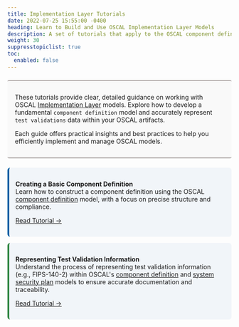 ```yaml
---
title: Implementation Layer Tutorials
date: 2022-07-25 15:55:00 -0400
heading: Learn to Build and Use OSCAL Implementation Layer Models
description: A set of tutorials that apply to the OSCAL component definition and system security plan models.
weight: 30
suppresstopiclist: true
toc:
  enabled: false
---
```


<!-- Box containing page description -->
<div style="border-bottom: 2px solid #A9A2A1; border-top: 2px solid #A9A2A1;background-color: #f9f9f9; padding: 1em 1.2em; margin: 1.5em 0; border-radius: 4px;">

  These tutorials provide clear, detailed guidance on working with OSCAL [Implementation Layer](/concepts/layer/implementation/) models. Explore how to develop a fundamental `component definition` model and accurately represent `test validations` data within your OSCAL artifacts. 

  Each guide offers practical insights and best practices to help you efficiently implement and manage OSCAL models.
</div>


<div style="display: flex; flex-wrap: wrap; gap: 1em; margin-top: 1em;">

<!-- Box containing information about creating basic component definitions -->
  <div style="flex: 1 1 300px; border-left: 4px solid #005ea2; background-color: #f1f5f9; padding: 1em; border-radius: 6px;">

<strong>Creating a Basic Component Definition</strong><br>
Learn how to construct a component definition using the OSCAL [component definition](/concepts/layer/implementation/component-definition/) model, with a focus on precise structure and compliance. <br>

[Read Tutorial →](simple-component-definition/) 
</div>

<!-- Box containing information about Representing Test Validation Informations -->
<div style="flex: 1 1 300px; border-left: 4px solid #2e8540; background-color: #f1f5f9; padding: 1em; border-radius: 6px;">

<strong>Representing Test Validation Information</strong><br>
Understand the process of representing test validation information (e.g., FIPS-140-2) within OSCAL's [component definition](/concepts/layer/implementation/component-definition/) and [system security plan](/concepts/layer/implementation/ssp/) models to ensure accurate documentation and traceability. <br>


[Read Tutorial →](validation-modeling/)
</div>
</div>